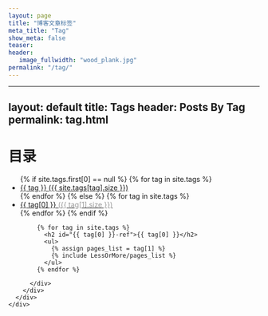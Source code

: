 ```yaml
---
layout: page
title: "博客文章标签"
meta_title: "Tag"
show_meta: false
teaser:
header:
   image_fullwidth: "wood_plank.jpg"
permalink: "/tag/"
---
```


---
layout: default
title: Tags
header: Posts By Tag
permalink: tag.html
---

<div class="container docs-container">
  <div class="row">
    <div class="col-md-3">
      <div class="sidebar hidden-print" role="complementary">
        <div id="navigation">
        	<h1>目录</h1>
      		<ul class="nav sidenav">
			  	{% if site.tags.first[0] == null %}
				  	{% for tag in site.tags %}
				  	<li><a href="{{ site.JB.tags_path }}#{{ tag }}-ref">{{ tag }} <span >({{ site.tags[tag].size }})</span></a></li>
				  	{% endfor %}
				{% else %}
				  	{% for tag in site.tags %}
				  	<li><a href="{{ site.JB.tags_path }}#{{ tag[0] }}-ref">{{ tag[0] }} <span style="color: #999999;" >({{ tag[1].size }})</span></a></li>
				  	{% endfor %}
				{% endif %}
          	</ul>
        </div>
      </div>
    </div>
    <div class="col-md-9" role="main">
      <div class="panel docs-content">
        <div class="wrapper">
          <div class="home">

          	{% for tag in site.tags %}
			  <h2 id="{{ tag[0] }}-ref">{{ tag[0] }}</h2>
			  <ul>
			    {% assign pages_list = tag[1] %}  
			    {% include LessOrMore/pages_list %}
			  </ul>
			{% endfor %}

          </div>
        </div>
      </div>
    </div>
  </div>
</div>
